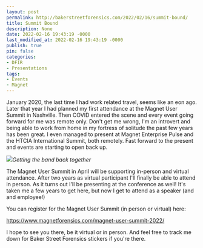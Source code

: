 ```yaml
---
layout: post
permalink: http://bakerstreetforensics.com/2022/02/16/summit-bound/
title: Summit Bound
description: None
date: 2022-02-16 19:43:19 -0000
last_modified_at: 2022-02-16 19:43:19 -0000
publish: true
pin: false
categories:
- DFIR
- Presentations
tags:
- Events
- Magnet
---
```

January 2020, the last time I had work related travel, seems like an eon ago. Later that year I had planned my first attendance at the Magnet User Summit in Nashville. Then COVID entered the scene and every event going forward for me was remote only. Don't get me wrong, I'm an introvert and being able to work from home in my fortress of solitude the past few years has been great. I even managed to present at Magnet Enterprise Pulse and the HTCIA International Summit, both remotely. Fast forward to the present and events are starting to open back up. 

[![](https://bakerstreetforensics.com/wp-content/uploads/2022/02/mus.jpg?w=1024)](https://www.magnetforensics.com/magnet-user-summit-2022/)_Getting the band back together_

The Magnet User Summit in April will be supporting in-person and virtual attendance. After two years as virtual participant I'll finally be able to attend in person. As it turns out I'll be presenting at the conference as well! It's taken me a few years to get here, but now I get to attend as a speaker (and and employee!)

You can register for the Magnet User Summit (in person or virtual) here:

https://www.magnetforensics.com/magnet-user-summit-2022/ 

I hope to see you there, be it virtual or in person. And feel free to track me down for Baker Street Forensics stickers if you're there.
